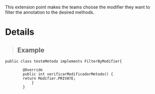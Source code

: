 This extension point makes the teams choose the modifier they want to filter the annotation to the desired methods.


# Details #
> ## Example ##
```
public class testeMetodo implements FilterByModifier{

		@Override
		public int verificarModificadorMetodo() {
		return Modifier.PRIVATE;
			}
		}
```
